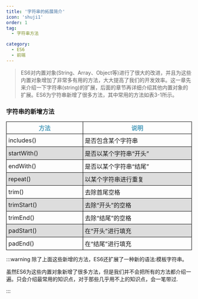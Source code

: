 ```yaml
---
title: '字符串的拓展简介'
icon: 'shuji1'
order: 1
tag:
  - 字符串方法

category:
  - ES6
  - 前端
---
```


> ES6对内置对象(String、Array、Object等)进行了很大的改进，并且为这些内置对象增加了非常多有用的方法，大大提高了我们的开发效率。这一章先来介绍一下字符串(string)的扩展，后面的章节再详细介绍其他内置对象的扩展。ES6为宁符串新增了很多方法，其中常用的方法如表3-1所示。

### 字符串的新增方法

<style>
      table {
        display: table;
        margin:0 auto;
        border-collapse: collapse;
      }
      td {
        border: 1px solid black;
        padding: 5px 20px 5px 5px;
        text-align: left;
      }
      thead th {
        color: rgb(78, 157, 188);
        text-align: center;
        border: 1px solid black;
      }
      thead th:first-child {
        width: 200px;
      }
      thead th:nth-child(2) {
        width: 300px;
      }
      tbody tr:nth-child(2n) {
        background-color: #ddd;
      }
    </style>
<table>
      <thead>
        <th>方法</th>
        <th>说明</th>
      </thead>
      <tbody>
        <tr>
          <td>includes()</td>
          <td>是否包含某个字符串</td>
        </tr>
        <tr>
          <td>startWith()</td>
          <td>是否以某个字符串“开头”</td>
        </tr>
        <tr>
          <td>endWith()</td>
          <td>是否以某个字符串“结尾”</td>
        </tr>
        <tr>
          <td>repeat()</td>
          <td>以某个字符串进行重复</td>
        </tr>
        <tr>
          <td>trim()</td>
          <td>去除首尾空格</td>
        </tr>
        <tr>
          <td>trimStart()</td>
          <td>去除“开头”的空格</td>
        </tr>
        <tr>
          <td>trimEnd()</td>
          <td>去除“结尾”的空格</td>
        </tr>
        <tr>
          <td>padStart()</td>
          <td>在“开头”进行填充</td>
        </tr>
        <tr>
          <td>padEnd()</td>
          <td>在“结尾”进行填充</td>
        </tr>
      </tbody>
    </table>

:::warning
除了上面这些新增的方法，ES6还扩展了一种新的语法:模板字符串。

虽然ES6为这些内置对象新增了很多方法，但是我们并不会把所有的方法都介绍一遍。只会介绍最常用的知识点，对于那些几乎用不上的知识点，会一笔带过.

:::
